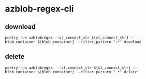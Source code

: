 # azblob-regex-cli

## download
`poetry run azblobregex --st_connect_str ${st_connect_str} --blob_container ${blob_container} --filter_pattern ".*" download`

## delete
`poetry run azblobregex  --st_connect_str ${st_connect_str} --blob_container ${blob_container} --filter_pattern ".*" delete`
